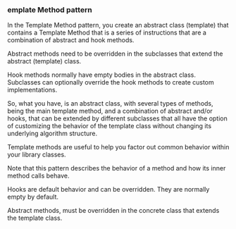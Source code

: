 
### emplate Method pattern

In the Template Method pattern, you create an abstract class (template) that contains a Template Method that is a series of instructions that are a combination of abstract and hook methods.

Abstract methods need to be overridden in the subclasses that extend the abstract (template) class.

Hook methods normally have empty bodies in the abstract class. Subclasses can optionally override the hook methods to create custom implementations.

So, what you have, is an abstract class, with several types of methods, being the main template method, and a combination of abstract and/or hooks, that can be extended by different subclasses that all have the option of customizing the behavior of the template class without changing its underlying algorithm structure.

Template methods are useful to help you factor out common behavior within your library classes.

Note that this pattern describes the behavior of a method and how its inner method calls behave.

Hooks are default behavior and can be overridden. They are normally empty by default.

Abstract methods, must be overridden in the concrete class that extends the template class.